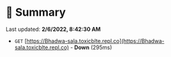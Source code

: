 # 📖 Summary
Last updated: **2/6/2022, 8:42:30 AM**

- `GET` [https://Bhadwa-sala.toxicblte.repl.co](https://Bhadwa-sala.toxicblte.repl.co) - **Down** (295ms)
